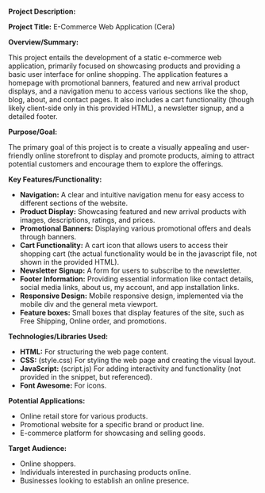 **Project Description:**

**Project Title:** E-Commerce Web Application (Cera)

**Overview/Summary:**

This project entails the development of a static e-commerce web application, primarily focused on showcasing products and providing a basic user interface for online shopping. The application features a homepage with promotional banners, featured and new arrival product displays, and a navigation menu to access various sections like the shop, blog, about, and contact pages. It also includes a cart functionality (though likely client-side only in this provided HTML), a newsletter signup, and a detailed footer.

**Purpose/Goal:**

The primary goal of this project is to create a visually appealing and user-friendly online storefront to display and promote products, aiming to attract potential customers and encourage them to explore the offerings.

**Key Features/Functionality:**

* **Navigation:** A clear and intuitive navigation menu for easy access to different sections of the website.
* **Product Display:** Showcasing featured and new arrival products with images, descriptions, ratings, and prices.
* **Promotional Banners:** Displaying various promotional offers and deals through banners.
* **Cart Functionality:** A cart icon that allows users to access their shopping cart (the actual functionality would be in the javascript file, not shown in the provided HTML).
* **Newsletter Signup:** A form for users to subscribe to the newsletter.
* **Footer Information:** Providing essential information like contact details, social media links, about us, my account, and app installation links.
* **Responsive Design:** Mobile responsive design, implemented via the mobile div and the general meta viewport.
* **Feature boxes:** Small boxes that display features of the site, such as Free Shipping, Online order, and promotions.

**Technologies/Libraries Used:**

* **HTML:** For structuring the web page content.
* **CSS:** (style.css) For styling the web page and creating the visual layout.
* **JavaScript:** (script.js) For adding interactivity and functionality (not provided in the snippet, but referenced).
* **Font Awesome:** For icons.

**Potential Applications:**

* Online retail store for various products.
* Promotional website for a specific brand or product line.
* E-commerce platform for showcasing and selling goods.

**Target Audience:**

* Online shoppers.
* Individuals interested in purchasing products online.
* Businesses looking to establish an online presence.
